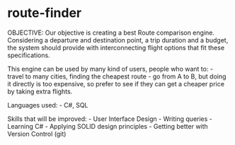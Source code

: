 # route-finder

OBJECTIVE:
Our objective is creating a best Route comparison engine. Considering a departure and destination point, a trip duration and a budget, the system should provide with interconnecting flight options that fit these specifications.

This engine can be used by many kind of users, people who want to:
    - travel to many cities, finding the cheapest route
    - go from A to B, but doing it directly is too expensive, so prefer to see if they can get a cheaper price by taking extra flights.


Languages used:
    - C#, SQL

Skills that will be improved:
    - User Interface Design
    - Writing queries
    - Learning C# 
    - Applying SOLID design principles
    - Getting better with Version Control (git)
